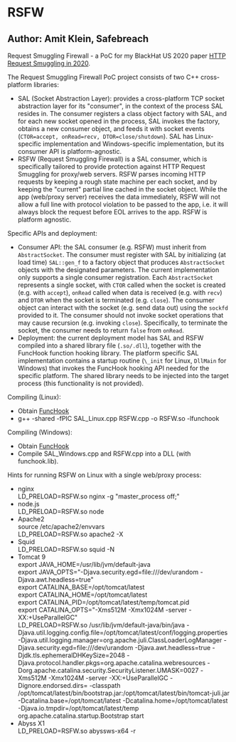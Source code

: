 # RSFW 
## Author: Amit Klein, Safebreach
Request Smuggling Firewall - a PoC for my BlackHat US 2020 paper [HTTP Request Smuggling in 2020](https://www.blackhat.com/us-20/briefings/schedule/#http-request-smuggling-in---new-variants-new-defenses-and-new-challenges-20019). 

The Request Smuggling Firewall PoC project consists of two C++ cross-platform libraries: 
- SAL (Socket Abstraction Layer): provides a cross-platform TCP socket abstraction layer for its "consumer", in the context of the process SAL resides in. The consumer registers a class object factory with SAL, and for each new socket opened in the process, SAL invokes the factory, obtains a new consumer object, and feeds it with socket events (`CTOR=accept, onRead=recv, DTOR=close/shutdown`). SAL has Linux-specific implementation and Windows-specific implementation, but its consumer API is platform-agnostic.
- RSFW (Request Smuggling Firewall) is a SAL consumer, which is specifically tailored to provide protection against HTTP Request Smuggling for proxy/web servers. RSFW parses incoming HTTP requests by keeping a rough state machine per each socket, and by keeping the "current" partial line cached in the socket object. While the app (web/proxy server) receives the data immediately, RSFW will not allow a full line with protocol violation to be passed to the app, i.e. it will always block the request before EOL arrives to the app. RSFW is platform agnostic. 

Specific APIs and deployment:
- Consumer API: the SAL consumer (e.g. RSFW) must inherit from `AbstractSocket`. The consumer must register with SAL by initializing (at load time) `SAL::gen_f` to a factory object that produces `AbstractSocket` objects with the designated parameters. The current implementation only supports a single consumer registration. Each `AbstractSocket` represents a single socket, with `CTOR` called when the socket is created (e.g. with `accept`), `onRead` called when data is received (e.g. with `recv`) and `DTOR` when the socket is terminated (e.g. `close`). The consumer object can interact with the socket (e.g. send data out) using the `sockfd` provided to it. The consumer should not invoke socket operations that may cause recursion (e.g. invoking `close`). Specifically, to terminate the socket, the consumer needs to return `false` from `onRead`.
- Deployment: the current deployment model has SAL and RSFW compiled into a shared library file (`.so/.dll`), together with the FuncHook function hooking library. The platform specific SAL implementation contains a startup routine (`\_init` for Linux, `DllMain` for Windows) that invokes the FuncHook hooking API needed for the specific platform. The shared library needs to be injected into the target process (this functionality is not provided).

Compiling (Linux):
- Obtain [FuncHook](https://github.com/kubo/funchook)
- g++ -shared -fPIC SAL_Linux.cpp RSFW.cpp -o RSFW.so -lfunchook

Compiling (Windows):
- Obtain [FuncHook](https://github.com/kubo/funchook)
- Compile SAL_Windows.cpp and RSFW.cpp into a DLL (with funchook.lib).

Hints for running RSFW on Linux with a single web/proxy process:
- nginx\
LD_PRELOAD=RSFW.so nginx -g "master_process off;"
- node.js\
LD_PRELOAD=RSFW.so node 
- Apache2\
source /etc/apache2/envvars\
LD_PRELOAD=RSFW.so apache2 -X 
- Squid\
LD_PRELOAD=RSFW.so squid -N 
- Tomcat 9\
export JAVA_HOME=/usr/lib/jvm/default-java\
export JAVA_OPTS="-Djava.security.egd=file:///dev/urandom -Djava.awt.headless=true"\
export CATALINA_BASE=/opt/tomcat/latest\
export CATALINA_HOME=/opt/tomcat/latest\
export CATALINA_PID=/opt/tomcat/latest/temp/tomcat.pid\
export CATALINA_OPTS="-Xms512M -Xmx1024M -server -XX:+UseParallelGC"\
LD_PRELOAD=RSFW.so /usr/lib/jvm/default-java/bin/java -Djava.util.logging.config.file=/opt/tomcat/latest/conf/logging.properties -Djava.util.logging.manager=org.apache.juli.ClassLoaderLogManager -Djava.security.egd=file:///dev/urandom -Djava.awt.headless=true -Djdk.tls.ephemeralDHKeySize=2048 -Djava.protocol.handler.pkgs=org.apache.catalina.webresources -Dorg.apache.catalina.security.SecurityListener.UMASK=0027 -Xms512M -Xmx1024M -server -XX:+UseParallelGC -Dignore.endorsed.dirs= -classpath /opt/tomcat/latest/bin/bootstrap.jar:/opt/tomcat/latest/bin/tomcat-juli.jar -Dcatalina.base=/opt/tomcat/latest -Dcatalina.home=/opt/tomcat/latest -Djava.io.tmpdir=/opt/tomcat/latest/temp org.apache.catalina.startup.Bootstrap start
- Abyss X1\
LD_PRELOAD=RSFW.so abyssws-x64 -r

